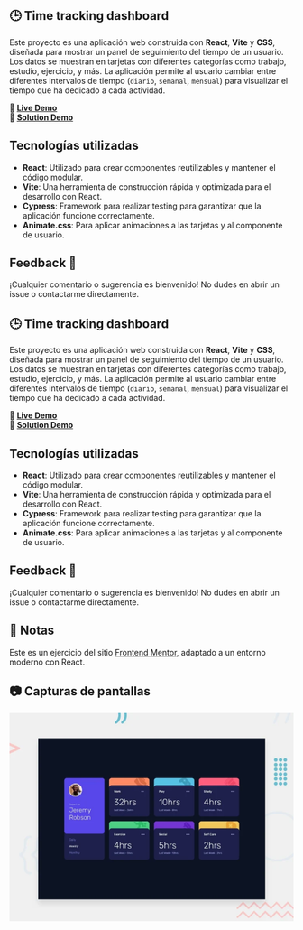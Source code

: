 ## 🕒 Time tracking dashboard
Este proyecto es una aplicación web construida con **React**, **Vite** y **CSS**, diseñada para mostrar un panel de seguimiento del tiempo de un usuario. Los datos se muestran en tarjetas con diferentes categorías como trabajo, estudio, ejercicio, y más. La aplicación permite al usuario cambiar entre diferentes intervalos de tiempo (`diario`, `semanal`, `mensual`) para visualizar el tiempo que ha dedicado a cada actividad.

🔗 **[Live Demo]()**  
🔗 **[Solution Demo]()**  

## Tecnologías utilizadas

- **React**: Utilizado para crear componentes reutilizables y mantener el código modular.
- **Vite**: Una herramienta de construcción rápida y optimizada para el desarrollo con React.
- **Cypress**: Framework para realizar testing para garantizar que la aplicación funcione correctamente.
- **Animate.css**: Para aplicar animaciones a las tarjetas y al componente de usuario. 

## Feedback 💬  
¡Cualquier comentario o sugerencia es bienvenido! No dudes en abrir un issue o contactarme directamente.  
## 🕒 Time tracking dashboard
Este proyecto es una aplicación web construida con **React**, **Vite** y **CSS**, diseñada para mostrar un panel de seguimiento del tiempo de un usuario. Los datos se muestran en tarjetas con diferentes categorías como trabajo, estudio, ejercicio, y más. La aplicación permite al usuario cambiar entre diferentes intervalos de tiempo (`diario`, `semanal`, `mensual`) para visualizar el tiempo que ha dedicado a cada actividad.

🔗 **[Live Demo]()**  
🔗 **[Solution Demo]()**  

## Tecnologías utilizadas

- **React**: Utilizado para crear componentes reutilizables y mantener el código modular.
- **Vite**: Una herramienta de construcción rápida y optimizada para el desarrollo con React.
- **Cypress**: Framework para realizar testing para garantizar que la aplicación funcione correctamente.
- **Animate.css**: Para aplicar animaciones a las tarjetas y al componente de usuario. 

## Feedback 💬  
¡Cualquier comentario o sugerencia es bienvenido! No dudes en abrir un issue o contactarme directamente.  

## 📌 Notas
Este es un ejercicio del sitio [Frontend Mentor](https://www.frontendmentor.io/), adaptado a un entorno moderno con React. 

## 📷 Capturas de pantallas 
![Time tracking Screenshot](./design/desktop-preview.webp)  
